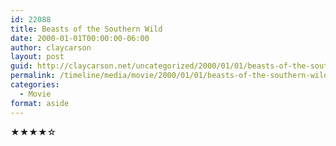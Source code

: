 ```yaml
---
id: 22088
title: Beasts of the Southern Wild
date: 2000-01-01T00:00:00-06:00
author: claycarson
layout: post
guid: http://claycarson.net/uncategorized/2000/01/01/beasts-of-the-southern-wild/
permalink: /timeline/media/movie/2000/01/01/beasts-of-the-southern-wild/
categories:
  - Movie
format: aside
---
```

<div class="media-details"></div>

<div class="media-creator"></div>

<div class="media-rating">★★★★☆</div>
